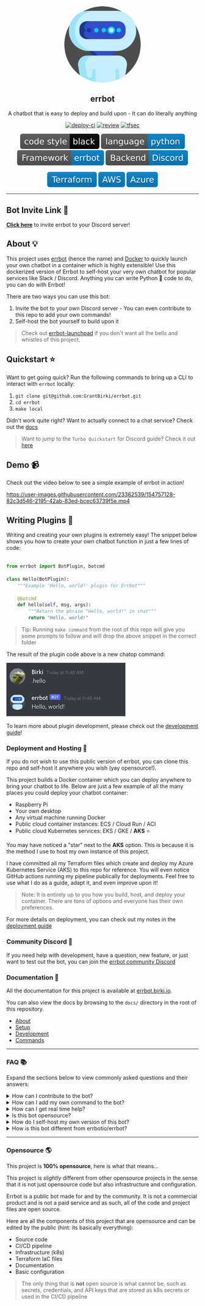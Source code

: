 <h2 align="center"><img src="docs/assets/errbot.png" alt="errbot" align="center" width="200px" /></h1>

<!--
<div>Icons made by <a href="https://www.freepik.com" title="Freepik">Freepik</a> from <a href="https://www.flaticon.com/" title="Flaticon">www.flaticon.com</a></div>
-->

<h2 align="center">errbot</h1>
<p align="center">
  A chatbot that is easy to deploy and build upon - It can do literally anything
</p>

<p align="center">
  <a href="https://github.com/GrantBirki/errbot/actions/workflows/deploy-ci.yml"><img src="https://github.com/GrantBirki/errbot/actions/workflows/deploy-ci.yml/badge.svg?event=push" alt="deploy-ci" height="18"></a>
  <a href="https://github.com/GrantBirki/errbot/actions/workflows/review.yml"><img src="https://github.com/GrantBirki/errbot/actions/workflows/review.yml/badge.svg?event=push" alt="review"/></a>
  <a href="https://github.com/GrantBirki/errbot/actions/workflows/tfsec.yml"><img src="https://github.com/GrantBirki/errbot/actions/workflows/tfsec.yml/badge.svg?event=push" alt="tfsec"/></a>
</p>

<p align="center">
  <img src="docs/assets/code-style-black.svg" alt="code style black"/>
  <img src="docs/assets/language-python-blue.svg" alt="language python"/>
  <img src="docs/assets/framework-errbot-blue.svg" alt="framework errbot"/>
  <img src="docs/assets/backend-discord-blue.svg" alt="backend discord"/>
</p>

<p align="center">
  <img src="docs/assets/terraform.svg" alt="terraform"/>
  <img src="docs/assets/aws.svg" alt="aws"/>
  <img src="docs/assets/azure.svg" alt="azure"/>
</p>

<hr>

## Bot Invite Link 🔗

[**Click here**](https://discord.com/api/oauth2/authorize?client_id=943402285680189511&permissions=36734976&scope=bot) to invite errbot to your Discord server!

## About 💡

This project uses [errbot](https://github.com/errbotio/errbot) (hence the name) and [Docker](https://www.docker.com/) to quickly launch your own chatbot in a container which is highly extensible! Use this dockerized version of Errbot to self-host your very own chatbot for popular services like Slack / Discord. Anything you can write Python 🐍 code to do, you can do with Errbot!

There are two ways you can use this bot:

1. Invite the bot to your own Discord server - You can even contribute to this repo to add your own commands!
2. Self-host the bot yourself to build upon it

> Check out [errbot-launchpad](https://github.com/GrantBirki/errbot-launchpad) if you don't want all the bells and whistles of this project.

## Quickstart ⭐

Want to get going quick? Run the following commands to bring up a CLI to interact with `errbot` locally:

1. `git clone git@github.com:GrantBirki/errbot.git`
2. `cd errbot`
3. `make local`

Didn't work quite right? Want to actually connect to a chat service? Check out the [docs](https://errbot.birki.io)

> Want to jump to the `Turbo Quickstart` for Discord guide? Check it out [here](https://errbot.birki.io/discord-turbo-quickstart/)

## Demo 📹

Check out the video below to see a simple example of errbot in action!

https://user-images.githubusercontent.com/23362539/154757128-82c3d546-2195-42ab-83ed-bcec63739f5e.mp4

## Writing Plugins 🧰

Writing and creating your own plugins is extremely easy! The snippet below shows you how to create your own chatbot function in just a few lines of code:

```python

from errbot import BotPlugin, botcmd

class Hello(BotPlugin):
    """Example 'Hello, world!' plugin for Errbot"""

    @botcmd
    def hello(self, msg, args):
        """Return the phrase "Hello, world!" in chat"""
        return "Hello, world!"
```

> Tip: Running `make command` from the root of this repo will give you some prompts to follow and will drop the above snippet in the correct folder

The result of the plugin code above is a new chatop command:

![Hello, World Example](docs/assets/hello-world-example.png)

To learn more about plugin development, please check out the [development guide](https://errbot.birki.io/development)!

### Deployment and Hosting 🚀

If you do not wish to use this public version of errbot, you can clone this repo and self-host it anywhere you wish (yay opensource!).

This project builds a Docker container which you can deploy anywhere to bring your chatbot to life. Below are just a few example of all the many places you could deploy your chatbot container:

- Raspberry Pi
- Your own desktop
- Any virtual machine running Docker
- Public cloud container instances: ECS / Cloud Run / ACI
- Public cloud Kubernetes services: EKS / GKE / **AKS** ⭐

You may have noticed a "star" next to the **AKS** option. This is because it is the method I use to host my own instance of this project.

I have committed all my Terraform files which create and deploy my Azure Kubernetes Service (AKS) to this repo for reference. You will even notice GitHub actions running my pipeline publically for deployments. Feel free to use what I do as a guide, adapt it, and even improve upon it!

> Note: It is entirely up to you how you build, host, and deploy your container. There are tons of options and everyone has their own preferences.

For more details on deployment, you can check out my notes in the [deployment guide](https://errbot.birki.io/deployment)

### Community Discord 💬

If you need help with development, have a question, new feature, or just want to test out the bot, you can join the [errbot community Discord](https://discord.gg/qvnxqyuVpM)

### Documentation 📖

All the documentation for this project is available at [errbot.birki.io](https://errbot.birki.io).

You can also view the docs by browsing to the `docs/` directory in the root of this repository.

- [About](https://errbot.birki.io)
- [Setup](https://errbot.birki.io/setup)
- [Development](https://errbot.birki.io/development)
- [Commands](https://errbot.birki.io/commands)

---

### FAQ 📚

Expand the sections below to view commonly asked questions and their answers:

<details>
<summary>How can I contribute to the bot?</summary>

Check out the [contributing guide](CONTRIBUTING.md)!

</details>

<details>
<summary>How can I add my own command to the bot?</summary>

Check out the [contributing guide](CONTRIBUTING.md)!

</details>

<details>
<summary>How can I get real time help?</summary>

Check out the community Discord server link mentioned above in this document

</details>

<details>
<summary>Is this bot opensource?</summary>

Yes! If you are reading this text that means you have landed on the errbot repo where all the code and project files are located.

Everything and I mean _everything_ is open source about this bot.

Feel free to open pull requests to make your own changes and they will be live anywhere and everywhere where the bot lives in Discord.

</details>

<details>
<summary>How do I self-host my own version of this bot?</summary>

This is covered in the public documentation: [errbot.birki.io](https://errbot.birki.io)

</details>

<details>
<summary>How is this bot different from errbotio/errbot?</summary>

[errbotio/errbot](https://github.com/errbotio/errbot) is a fantastic chatbot framework written in Python and it is the foundation of this project.

This project uses [errbotio/errbot](https://github.com/errbotio/errbot) for all of its chatbot related function calls, communicating with the Discord backend, and the majority of its configuration.

There are some differences between the two, however:

- This project adapts some custom code that errbotio/errbot does not currently support. This includes things like custom logging, banning users/servers, locking certain commands, etc
- The original framework of [errbotio/errbot](https://github.com/errbotio/errbot) has been Dockerized in this project

I kept the same name for this project and provided many links to the original framework as inspiration

</details>

---

### Opensource 🌎

This project is **100% opensource**, here is what that means...

This project is _slightly_ different from other opensource projects in the sense that it is not just opensource code but also infrastructure and configuration.

Errbot is a public bot made for and by the community. It is not a commercial product and is not a paid service and as such, all of the code and project files are open source.

Here are all the components of this project that are opensource and can be edited by the public (hint: its basically everything):

- Source code
- CI/CD pipeline
- Infrastructure (k8s)
- Terraform IaC files
- Documentation
- Basic configuration

> The only thing that is **not** open source is what cannot be, such as secrets, credentials, and API keys that are stored as k8s secrets or used in the CI/CD pipeline
